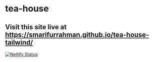 # tea-house
## Visit this site live at https://smarifurrahman.github.io/tea-house-tailwind/

[![Netlify Status](https://api.netlify.com/api/v1/badges/38068d6e-ad2d-4aa1-a649-8b32db7037f7/deploy-status)](https://app.netlify.com/sites/tea-house-tailwind-arif/deploys)